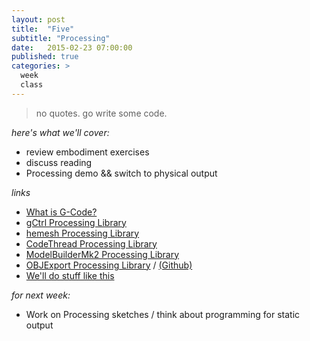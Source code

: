 ```yaml
---
layout: post
title:  "Five"
subtitle: "Processing"
date:   2015-02-23 07:00:00
published: true
categories: >
  week
  class
---
```


> no quotes. go write some code.

*here's what we'll cover:*

- review embodiment exercises
- discuss reading
- Processing demo && switch to physical output

*links*

- [What is G-Code?](http://en.wikipedia.org/wiki/G-code)
- [gCtrl Processing Library](https://github.com/damellis/gctrl)
- [hemesh Processing Library](http://hemesh.wblut.com)
- [CodeThread Processing Library](https://github.com/DiatomStudio/CodeThread/)
- [ModelBuilderMk2 Processing Library](https://github.com/mariuswatz/modelbuilderMk2)
- [OBJExport Processing Library](http://n-e-r-v-o-u-s.com/tools/obj/) / [(Github)](https://github.com/nervoussystem/OBJExport)
- [We'll do stuff like this](http://blog.diatom.cc/codethread/generative-codethread-experiments)


*for next week:*

- Work on Processing sketches / think about programming for static output

